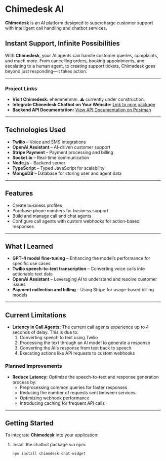 # Chimedesk AI

**Chimedesk** is an AI platform designed to supercharge customer support with intelligent call handling and chatbot services.

## Instant Support, Infinite Possibilities

With **Chimedesk**, your AI agents can handle customer queries, complaints, and much more. From cancelling orders, booking appointments, and escalating to a human agent, to creating support tickets, Chimedesk goes beyond just responding—it takes action.

---

### Project Links
- **Visit Chimedesk:** ehemmehmm. ⚠️ currently under construction.
- **Integrate Chimedesk Chatbot on Your Website:** [Link to npm package](#)
- **Backend API Documentation:** [View API Documentation on Postman](https://documenter.getpostman.com/view/23648952/2sAXqzYeew)

---

## Technologies Used
- **Twilio** – Voice and SMS integrations
- **OpenAI Assistant** – AI-driven customer support
- **Stripe Payment** – Payment processing and billing
- **Socket.io** – Real-time communication
- **Node.js** – Backend server
- **TypeScript** – Typed JavaScript for scalability
- **MongoDB** – Database for storing user and agent data

---

## Features
- Create business profiles
- Purchase phone numbers for business support
- Build and manage call and chat agents
- Configure call agents with custom webhooks for action-based responses

---

## What I Learned
- **GPT-4 model fine-tuning** – Enhancing the model’s performance for specific use cases
- **Twilio speech-to-text transcription** – Converting voice calls into actionable text data
- **OpenAI Assistant** – Leveraging AI to understand and resolve customer issues
- **Payment collection and billing** – Using Stripe for usage-based billing models

---

## Current Limitations
- **Latency in Call Agents:** The current call agents experience up to 4 seconds of delay. This is due to:
  1. Converting speech to text using Twilio
  2. Processing the text through an AI model to generate a response
  3. Converting the AI's response from text back to speech
  4. Executing actions like API requests to custom webhooks

### Planned Improvements
- **Reduce Latency:** Optimize the speech-to-text and response generation process by:
  - Preprocessing common queries for faster responses
  - Reducing the number of requests sent between services
  - Optimizing webhook performance
  - Introducing caching for frequent API calls

---

## Getting Started
To integrate **Chimedesk** into your application:
1. Install the chatbot package via npm:
   ```bash
   npm install chimedesk-chat-widget
